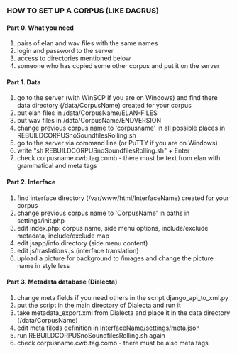### HOW TO SET UP A CORPUS (LIKE DAGRUS)
#### Part 0. What you need
1. pairs of elan and wav files with the same names
2. login and password to the server
3. access to directories mentioned below
4. someone who has copied some other corpus and put it on the server
#### Part 1. Data
1. go to the server (with WinSCP if you are on Windows) and find there data directory (/data/CorpusName) created for your corpus
2. put elan files in /data/CorpusName/ELAN-FILES
3. put wav files in /data/CorpusName/ENDVERSION
4. change previous corpus name to 'corpusname' in all possible places in REBUILDCORPUSnoSoundfilesRolling.sh
5. go to the server via command line (or PuTTY if you are on Windows)
6. write "sh REBUILDCORPUSnoSoundfilesRolling.sh" + Enter
7. check corpusname.cwb.tag.comb - there must be text from elan with grammatical and meta tags
#### Part 2. Interface
1. find interface directory (/var/www/html/InterfaceName) created for your corpus
2. change previous corpus name to 'CorpusName' in paths in settings/init.php
3. edit index.php: corpus name, side menu options, include/exclude metadata, include/exclude map
4. edit jsapp/info directory (side menu content)
5. edit js/traslations.js (interface translation)
6. upload a picture for background to /images and change the picture name in style.less
#### Part 3. Metadata database (Dialecta)
1. change meta fields if you need others in the script django_api_to_xml.py
2. put the script in the main directory of Dialecta and run it
3. take metadata_export.xml from Dialecta and place it in the data directory (/data/CorpusName)
4. edit meta fileds definition in InterfaceName/settings/meta.json
5. run REBUILDCORPUSnoSoundfilesRolling.sh again
6. check corpusname.cwb.tag.comb - there must be also meta tags
